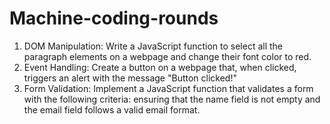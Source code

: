 # Machine-coding-rounds

1.	DOM Manipulation: Write a JavaScript function to select all the paragraph elements on a webpage and change their font color to red.
2. Event Handling: Create a button on a webpage that, when clicked, triggers an alert with the message "Button clicked!"
3. Form Validation: Implement a JavaScript function that validates a form with the following criteria: ensuring that the name field is not empty and the email field follows a valid email format.
 
